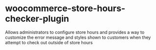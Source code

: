 # woocommerce-store-hours-checker-plugin
Allows administrators to configure store hours and provides a way to customize the error message and styles shown to customers when they attempt to check out outside of store hours
